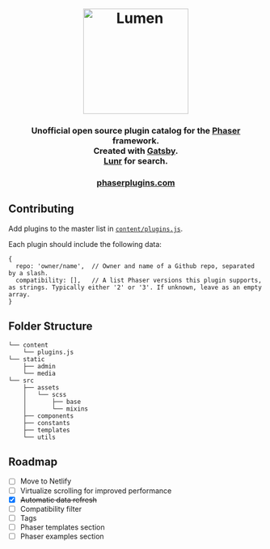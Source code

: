 <h1 align="center">
  <a href="https://phaserplugins.com">
    <img alt="Lumen" title="Lumen" src="https://raw.githubusercontent.com/austencm/phaser-plugins/master/static/phaser-plugins-logo.png" width="208" />
  </a>
</h1>

<h3 align="center">
  Unofficial open source plugin catalog for the <a href="https://phaser.io" target="_blank">Phaser</a> framework.<br />
  Created with <a href="https://github.com/gatsbyjs/gatsby" target="_blank">Gatsby</a>.<br />
  <a href="https://lunrjs.com/" target="_blank">Lunr</a> for search.
</h3>

<h3 align="center">
  <a href="https://phaserplugins.com">phaserplugins.com</a>
</h3>

## Contributing

Add plugins to the master list in [`content/plugins.js`](https://github.com/austencm/phaser-plugins/content/plugins.js).

Each plugin should include the following data:
```
{
  repo: 'owner/name',  // Owner and name of a Github repo, separated by a slash.
  compatibility: [],   // A list Phaser versions this plugin supports, as strings. Typically either '2' or '3'. If unknown, leave as an empty array.  
}
```

## Folder Structure

```
└── content
    └── plugins.js
└── static
    ├── admin
    └── media
└── src
    ├── assets
    │   └── scss
    │       ├── base
    │       └── mixins
    ├── components
    ├── constants
    ├── templates
    └── utils

```

## Roadmap
- [ ] Move to Netlify
- [ ] Virtualize scrolling for improved performance
- [x] ~~Automatic data refresh~~
- [ ] Compatibility filter
- [ ] Tags
- [ ] Phaser templates section
- [ ] Phaser examples section

